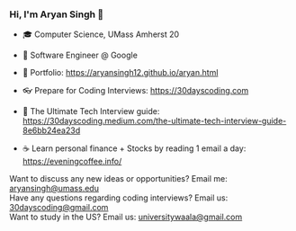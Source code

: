 ### Hi, I'm Aryan Singh 👋

- 🎓  Computer Science, UMass Amherst 20
- 💼  Software Engineer @ Google
- 👮  Portfolio: https://aryansingh12.github.io/aryan.html
- 👓  Prepare for Coding Interviews: https://30dayscoding.com
- 📄  The Ultimate Tech Interview guide: https://30dayscoding.medium.com/the-ultimate-tech-interview-guide-8e6bb24ea23d

- ☕ Learn personal finance + Stocks by reading 1 email a day: https://eveningcoffee.info/

Want to discuss any new ideas or opportunities? Email me: aryansingh@umass.edu  
Have any questions regarding coding interviews? Email us: 30dayscoding@gmail.com  
Want to study in the US? Email us: universitywaala@gmail.com
